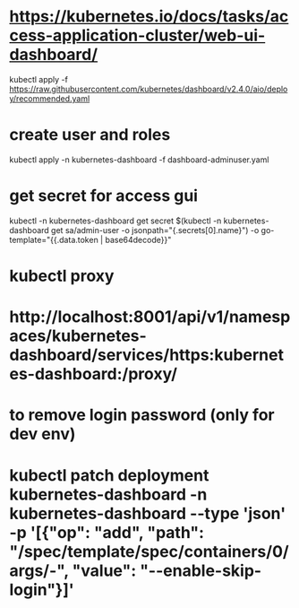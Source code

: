 # https://kubernetes.io/docs/tasks/access-application-cluster/web-ui-dashboard/

kubectl apply -f https://raw.githubusercontent.com/kubernetes/dashboard/v2.4.0/aio/deploy/recommended.yaml

# create user and roles

kubectl apply -n kubernetes-dashboard -f dashboard-adminuser.yaml


# get secret for access gui

kubectl -n kubernetes-dashboard get secret $(kubectl -n kubernetes-dashboard get sa/admin-user -o jsonpath="{.secrets[0].name}") -o go-template="{{.data.token | base64decode}}"


# kubectl proxy
# http://localhost:8001/api/v1/namespaces/kubernetes-dashboard/services/https:kubernetes-dashboard:/proxy/

# to remove login password (only for dev env)
# kubectl patch deployment kubernetes-dashboard -n kubernetes-dashboard --type 'json' -p '[{"op": "add", "path": "/spec/template/spec/containers/0/args/-", "value": "--enable-skip-login"}]'

